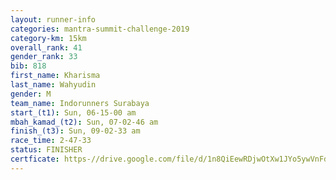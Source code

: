 ```yaml
---
layout: runner-info 
categories: mantra-summit-challenge-2019 
category-km: 15km 
overall_rank: 41
gender_rank: 33
bib: 818
first_name: Kharisma
last_name: Wahyudin
gender: M
team_name: Indorunners Surabaya
start_(t1): Sun, 06-15-00 am
mbah_kamad_(t2): Sun, 07-02-46 am
finish_(t3): Sun, 09-02-33 am
race_time: 2-47-33
status: FINISHER
certficate: https-//drive.google.com/file/d/1n8QiEewRDjwOtXw1JYo5ywVnFdet-tkA/view?usp=sharing
---
```

